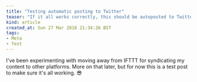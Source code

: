 ```yaml
---
title: "Testing automatic posting to Twitter"
teaser: "If it all works correctly, this should be autoposted to Twitter"
kind: article
created_at: Sun 27 Mar 2016 21:34:26 BST
tags:
- Meta
- Test
---
```


I've been experimenting with moving away from IFTTT for syndicating my content to other platforms. More on that later, but for now this is a test post to make sure it's all working. 😎
